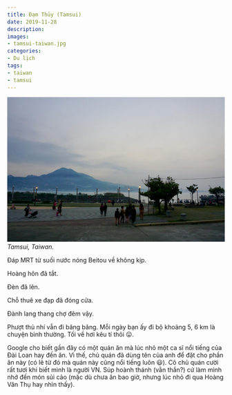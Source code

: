 ```yaml
---
title: Đạm Thủy (Tamsui)
date: 2019-11-28
description:
images:
- tamsui-taiwan.jpg
categories:
- Du lịch
tags:
- taiwan
- tamsui
---
```

![Tamsui Taiwan](/2019/11/28/tamsui-taiwan.jpg)
*Tamsui, Taiwan.*

Đáp MRT từ suối nước nóng Beitou về không kịp.

Hoàng hôn đã tắt.

Đèn đã lên.

Chỗ thuê xe đạp đã đóng cửa.

Đành lang thang chợ đêm vậy.

Phượt thủ nhí vẫn đi băng băng. Mỗi ngày bạn ấy đi bộ khoảng 5, 6 km là chuyện bình thường. Tối về hơi kêu tí thôi 😛.

Google cho biết gần đây có một quán ăn mà lúc nhỏ một ca sĩ nổi tiếng của Đài Loan hay đến ăn. Vì thế, chủ quán đã dùng tên của anh để đặt cho phần ăn này (có lẽ từ đó mà quán này cũng nổi tiếng luôn 😃).
Cô chủ quán cười rất tươi khi biết mình là người VN. Súp hoành thánh (vằn thắn?) cứ làm mình nhớ đến món sủi cảo (mặc dù chưa ăn bao giờ, nhưng lúc nhỏ đi qua Hoàng Văn Thụ hay nhìn thấy).
